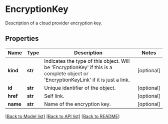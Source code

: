 # EncryptionKey

Description of a cloud provider encryption key.
## Properties
Name | Type | Description | Notes
------------ | ------------- | ------------- | -------------
**kind** | **str** | Indicates the type of this object. Will be &#39;EncryptionKey&#39; if this is a complete object or &#39;EncryptionKeyLink&#39; if it is just a link. | [optional] 
**id** | **str** | Unique identifier of the object. | [optional] 
**href** | **str** | Self link. | [optional] 
**name** | **str** | Name of the encryption key. | [optional] 

[[Back to Model list]](../README.md#documentation-for-models) [[Back to API list]](../README.md#documentation-for-api-endpoints) [[Back to README]](../README.md)


